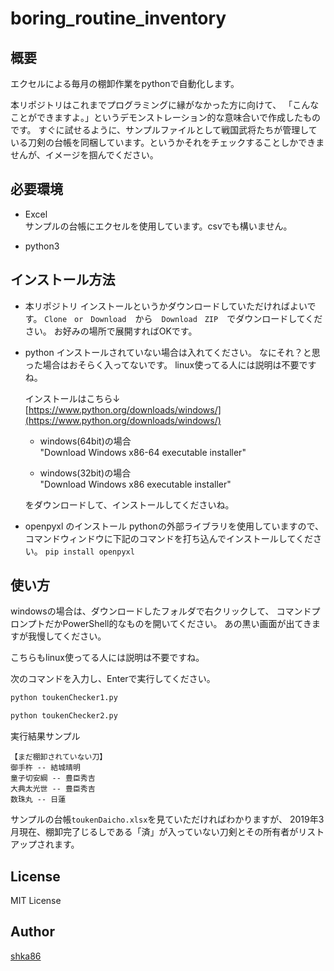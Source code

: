 boring_routine_inventory
====

## 概要
エクセルによる毎月の棚卸作業をpythonで自動化します。

本リポジトリはこれまでプログラミングに縁がなかった方に向けて、
「こんなことができますよ。」というデモンストレーション的な意味合いで作成したものです。
すぐに試せるように、サンプルファイルとして戦国武将たちが管理している刀剣の台帳を同梱しています。というかそれをチェックすることしかできませんが、イメージを掴んでください。


## 必要環境
- Excel  
サンプルの台帳にエクセルを使用しています。csvでも構いません。

- python3

## インストール方法
- 本リポジトリ
    インストールというかダウンロードしていただければよいです。
    `Clone　or　Download`　から　`Download　ZIP`　でダウンロードしてください。
    お好みの場所で展開すればOKです。

- python
    インストールされていない場合は入れてください。
    なにそれ？と思った場合はおそらく入ってないです。
    linux使ってる人には説明は不要ですね。

    インストールはこちら↓  
    [https://www.python.org/downloads/windows/](https://www.python.org/downloads/windows/)

    - windows(64bit)の場合  
    "Download Windows x86-64 executable installer"

    - windows(32bit)の場合  
    "Download Windows x86 executable installer"

    をダウンロードして、インストールしてくださいね。

- openpyxl のインストール
    pythonの外部ライブラリを使用していますので、コマンドウィンドウに下記のコマンドを打ち込んでインストールしてください。
    `pip install openpyxl`

## 使い方
windowsの場合は、ダウンロードしたフォルダで右クリックして、
コマンドプロンプトだかPowerShell的なものを開いてください。
あの黒い画面が出てきますが我慢してください。

こちらもlinux使ってる人には説明は不要ですね。

次のコマンドを入力し、Enterで実行してください。
```bash
python toukenChecker1.py
```
```bash
python toukenChecker2.py
```

実行結果サンプル
```
【まだ棚卸されていない刀】
御手杵 -- 結城晴明
童子切安綱 -- 豊臣秀吉
大典太光世 -- 豊臣秀吉
数珠丸 -- 日蓮
```

サンプルの台帳`toukenDaicho.xlsx`を見ていただければわかりますが、
2019年3月現在、棚卸完了じるしである「済」が入っていない刀剣とその所有者がリストアップされます。


## License

MIT License

## Author

[shka86](https://github.com/shka86)
